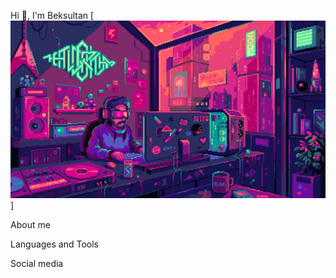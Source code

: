 Hi 👋, I'm Beksultan
[![Header](https://github.com/beksVSCODE/beksVSCODE/blob/main/assets/coding.gif)]

About me 

Languages and Tools 

Social media